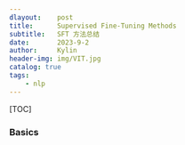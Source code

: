 ```yaml
---
dlayout:    post
title:      Supervised Fine-Tuning Methods
subtitle:   SFT 方法总结
date:       2023-9-2
author:     Kylin
header-img: img/VIT.jpg
catalog: true
tags:
    - nlp
---
```




[TOC]

### Basics



